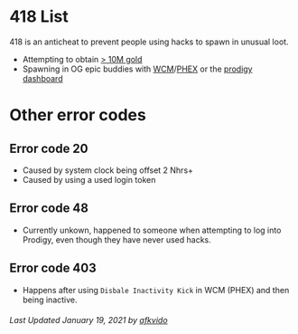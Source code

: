 # 418 List
418 is an anticheat to prevent people using hacks to spawn in unusual loot.
- Attempting to obtain [> 10M gold](https://github.com/Prodigy-Hacking/ProdigyMathGameHacking/commit/08e3866c92b4e158d97369784461a698383e2ce1)
- Spawning in OG epic buddies with [WCM](https://github.com/Prodigy-Hacking/ProdigyMathGameHacking/tree/master/willsCheatMenu)/[PHEX](https://github.com/Prodigy-Hacking/ProdigyMathGameHacking/tree/master/PHEx) or the [prodigy dashboard](https://prodigy-dashboard.hostedposted.com)

# Other error codes

## Error code 20
- Caused by system clock being offset 2 Nhrs+
- Caused by using a used login token

## Error code 48
- Currently unkown, happened to someone when attempting to log into Prodigy, even though they have never used hacks.

## Error code 403
- Happens after using `Disbale Inactivity Kick` in WCM (PHEX) and then being inactive.

###### Last Updated January 19, 2021 by [afkvido](https://github.com/afkvido)

